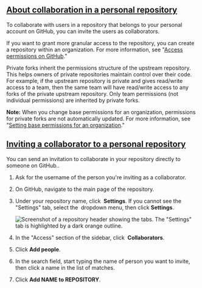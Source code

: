 ## [About collaboration in a personal repository](https://docs.github.com/en/enterprise-server@3.10/account-and-profile/setting-up-and-managing-your-personal-account-on-github/managing-access-to-your-personal-repositories/inviting-collaborators-to-a-personal-repository#about-collaboration-in-a-personal-repository)

To collaborate with users in a repository that belongs to your personal account on GitHub, you can invite the users as collaborators.

If you want to grant more granular access to the repository, you can create a repository within an organization. For more information, see "[Access permissions on GitHub](https://docs.github.com/en/enterprise-server@3.10/get-started/learning-about-github/access-permissions-on-github)."

Private forks inherit the permissions structure of the upstream repository. This helps owners of private repositories maintain control over their code. For example, if the upstream repository is private and gives read/write access to a team, then the same team will have read/write access to any forks of the private upstream repository. Only team permissions (not individual permissions) are inherited by private forks.

**Note:** When you change base permissions for an organization, permissions for private forks are not automatically updated. For more information, see "[Setting base permissions for an organization](https://docs.github.com/en/enterprise-server@3.10/organizations/managing-user-access-to-your-organizations-repositories/managing-repository-roles/setting-base-permissions-for-an-organization#about-base-permissions-for-an-organization)."

## [Inviting a collaborator to a personal repository](https://docs.github.com/en/enterprise-server@3.10/account-and-profile/setting-up-and-managing-your-personal-account-on-github/managing-access-to-your-personal-repositories/inviting-collaborators-to-a-personal-repository#inviting-a-collaborator-to-a-personal-repository)

You can send an invitation to collaborate in your repository directly to someone on GitHub..

1. Ask for the username of the person you're inviting as a collaborator.
    
2. On GitHub, navigate to the main page of the repository.
    
3. Under your repository name, click  **Settings**. If you cannot see the "Settings" tab, select the  dropdown menu, then click **Settings**.
    
    ![Screenshot of a repository header showing the tabs. The "Settings" tab is highlighted by a dark orange outline.](https://docs.github.com/assets/cb-28260/images/help/repository/repo-actions-settings.png)
    
4. In the "Access" section of the sidebar, click  **Collaborators**.
    
5. Click **Add people**.
    
6. In the search field, start typing the name of person you want to invite, then click a name in the list of matches.
    
7. Click **Add NAME to REPOSITORY**.